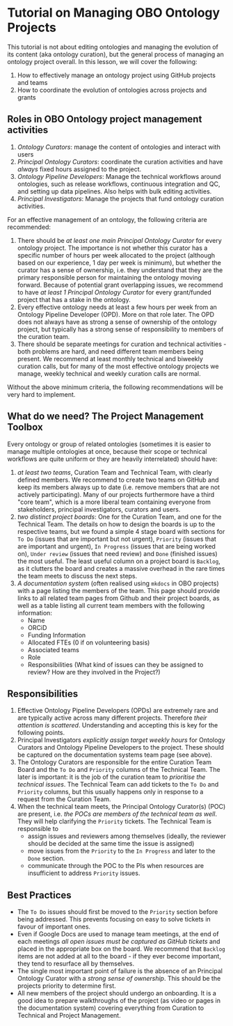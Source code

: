 # Tutorial on Managing OBO Ontology Projects

This tutorial is not about editing ontologies and managing the evolution of its content (aka ontology curation), but the general process of managing an ontology project overall. In this lesson, we will cover the following:

1. How to effectively manage an ontology project using GitHub projects and teams
2. How to coordinate the evolution of ontologies across projects and grants

## Roles in OBO Ontology project management activities

1. *Ontology Curators*: manage the content of ontologies and interact with users
1. *Principal Ontology Curators*: coordinate the curation activities and have _always_ fixed hours assigned to the project.
1. *Ontology Pipeline Developers*: Manage the technical workflows around ontologies, such as release workflows, continuous integration and QC, and setting up data pipelines. Also helps with bulk editing activities.
1. *Principal Investigators*: Manage the projects that fund ontology curation activities.


For an effective management of an ontology, the following criteria are recommended:

1. There should be *at least one main Principal Ontology Curator* for every ontology project. The importance is not whether this curator has a specific number of hours per week allocated to the project (although based on our experience, 1 day per week is minimum), but whether the curator has a sense of ownership, i.e. they understand that they are the primary responsible person for maintaining the ontology moving forward. Because of potential grant overlapping issues, we recommend to have *at least 1 Principal Ontology Curator* for every grant/funded project that has a stake in the ontology.
2. Every effective ontology needs at least a few hours per week from an Ontology Pipeline Developer (OPD). More on that role later. The OPD does not always have as strong a sense of ownership of the ontology project, but typically has a strong sense of responsibility to members of the curation team.
3. There should be separate meetings for curation and technical activities - both problems are hard, and need different team members being present. We recommend at least monthly technical and biweekly curation calls, but for many of the most effective ontology projects we manage, weekly technical and weekly curation calls are normal.

Without the above minimum criteria, the following recommendations will be very hard to implement.

## What do we need? The Project Management Toolbox

Every ontology or group of related ontologies (sometimes it is easier to manage multiple ontologies at once, because their scope or technical workflows are quite uniform or they are heavily interrelated) should have:

1. *at least two teams*, Curation Team and Technical Team, with clearly defined members. We recommend to create two teams on GitHub and keep its members always up to date (i.e. remove members that are not actively participating). Many of our projects furthermore have a third "core team", which is a more liberal team containing everyone from stakeholders, principal investigators, curators and users.
2. *two distinct project boards*: One for the Curation Team, and one for the Technical Team. The details on how to design the boards is up to the respective teams, but we found a simple 4 stage board with sections for `To Do` (issues that are important but not urgent), `Priority` (issues that are important and urgent), `In Progress` (issues that are being worked on), `Under review` (issues that need review) and `Done` (finished issues) the most useful. The least useful column on a project board is `Backlog`, as it clutters the board and creates a massive overhead in the rare times the team meets to discuss the next steps.
3. *A documentation system* (often realised using `mkdocs` in OBO projects) with a page listing the members of the team. This page should provide links to all related team pages from Github and their project boards, as well as a table listing all current team members with the following information:
    - Name
    - ORCiD
    - Funding Information
    - Allocated FTEs (0 if on volunteering basis)
    - Associated teams
    - Role 
    - Responsibilities (What kind of issues can they be assigned to review? How are they involved in the Project?)

## Responsibilities

1. Effective Ontology Pipeline Developers (OPDs) are extremely rare and are typically active across many different projects. Therefore *their attention is scattered*. Understanding and accepting this is key for the following points.
1. Principal Investigators *explicitly assign target weekly hours* for Ontology Curators and Ontology Pipeline Developers to the project. These should be captured on the documentation systems team page (see above).
2. The Ontology Curators are responsible for the entire Curation Team Board and the `To Do` and `Priority` columns of the Technical Team. The later is important: it is the job of the curation team to _prioritise the technical issues_. The Technical Team can add tickets to the `To Do` and `Priority` columns, but this usually happens only in response to a request from the Curation Team.
3. When the technical team meets, the Principal Ontology Curator(s) (POC) are present, i.e. *the POCs are members of the technical team as well*. They will help clarifying the `Priority` tickets. The Technical Team is responsible to 
   - assign issues and reviewers among themselves (ideally, the reviewer should be decided at the same time the issue is assigned)
   - move issues from the `Priority` to the `In Progress` and later to the `Done` section.
   - communicate through the POC to the PIs when resources are insufficient to address `Priority` issues.

## Best Practices

- The `To Do` issues should first be moved to the `Priority` section before being addressed. This prevents focusing on easy to solve tickets in favour of important ones.
- Even if Google Docs are used to manage team meetings, at the end of each meetings *all open issues must be captured as GitHub tickets* and placed in the appropriate box on the board. We recommend that `Backlog` items are not added at all to the board - if they ever become important, they tend to resurface all by themselves.
- The single most important point of failure is the absence of an Principal Ontology Curator with a *strong sense of ownership*. This should be the projects priority to determine first.
- All new members of the project should undergo an onboarding. It is a good idea to prepare walkthroughs of the project (as video or pages in the documentation system) covering everything from Curation to Technical and Project Management.
